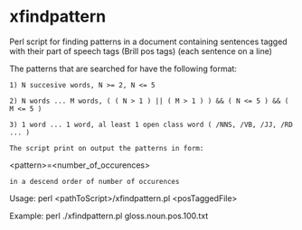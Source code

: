 # xfindpattern
Perl script for finding patterns in a document containing sentences tagged with their part of speech tags (Brill pos tags) (each sentence on a line)

The patterns that are searched for have the following format:

    1) N succesive words, N >= 2, N <= 5

    2) N words ... M words, ( ( N > 1 ) || ( M > 1 ) ) && ( N <= 5 ) && ( M <= 5 )

    3) 1 word ... 1 word, al least 1 open class word ( /NNS, /VB, /JJ, /RD ... ) 

    The script print on output the patterns in form:

  &lt;pattern&gt;=&lt;number_of_occurences&gt;

    in a descend order of number of occurences


Usage: perl &lt;pathToScript&gt;/xfindpattern.pl &lt;posTaggedFile&gt;

Example: perl ./xfindpattern.pl gloss.noun.pos.100.txt

